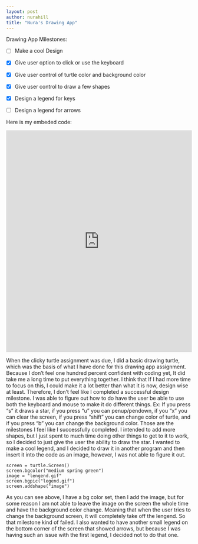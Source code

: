 ```yaml
---
layout: post
author: nurahill
title: "Nura's Drawing App"
---
```


Drawing App Milestones: 

- [ ] Make a cool Design
- [x] Give user option to click or use the keyboard
- [x] Give user control of turtle color and background color
- [x] Give user control to draw a few shapes
- [x] Design a legend for keys
- [ ] Design a legend for arrows


Here is my embeded code: 
<iframe src="https://trinket.io/embed/python/0d68bfd55e" width="100%" height="600" frameborder="0" marginwidth="0" marginheight="0" allowfullscreen></iframe>

When the clicky turtle assignment was due, I did a basic drawing turtle, which was the basis of what I have done for this drawing app assignment. Because I don’t feel one hundred percent confident with coding yet, It did take me a long time to put everything together. I think that If I had more time to focus on this, I could make it a lot better than what it is now, design wise at least. Therefore, I don’t feel like I completed a successful design milestone. I was able to figure out how to do have the user be able to use both the keyboard and mouse to make it do different things. Ex: If you press “s” it draws a star, if you press “u” you can penup/pendown, if you “x” you can clear the screen, if you press “shift” you can change color of turtle, and if you press “b” you can change the background color. Those are the milestones I feel like I successfully completed. I intended to add more shapes, but I just spent to much time doing other things to get to it to work, so I decided to just give the user the ability to draw the star. I wanted to make a cool legend, and I decided to draw it in another program and then insert it into the code as an image, however, I was not able to figure it out. 
```
screen = turtle.Screen()
screen.bgcolor("medium spring green")
image = "lengend.gif"
screen.bgpic("legend.gif")
screen.addshape("image")
```
As you can see above, I have a bg color set, then I add the image, but for some reason I am not able to leave the image on the screen the whole time and have the background color change. Meaning that when the user tries to change the background screen, it will completely take off the lengend. So that milestone kind of failed. I also wanted to have another small legend on the bottom corner of the screen that showed arrows, but because I was having such an issue with the first legend, I decided not to do that one. 








